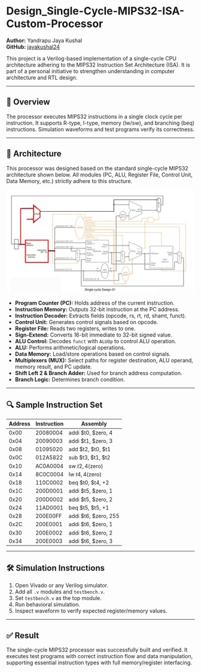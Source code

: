 # Design_Single-Cycle-MIPS32-ISA-Custom-Processor

**Author:** Yandrapu Jaya Kushal  
**GitHub:** [jayakushal24](https://github.com/jayakushal24)

This project is a Verilog-based implementation of a single-cycle CPU architecture adhering to the MIPS32 Instruction Set Architecture (ISA). It is part of a personal initiative to strengthen understanding in computer architecture and RTL design.

---

## 🧠 Overview

The processor executes MIPS32 instructions in a single clock cycle per instruction. It supports R-type, I-type, memory (lw/sw), and branching (beq) instructions. Simulation waveforms and test programs verify its correctness.

---

## 🧱 Architecture 

This processor was designed based on the standard single-cycle MIPS32 architecture shown below. All modules (PC, ALU, Register File, Control Unit, Data Memory, etc.) strictly adhere to this structure.

![MIPS32 Architecture](./Architecture_MIPS32.png)

- **Program Counter (PC):** Holds address of the current instruction.
- **Instruction Memory:** Outputs 32-bit instruction at the PC address.
- **Instruction Decoder:** Extracts fields (opcode, rs, rt, rd, shamt, funct).
- **Control Unit:** Generates control signals based on opcode.
- **Register File:** Reads two registers, writes to one.
- **Sign-Extend:** Converts 16-bit immediate to 32-bit signed value.
- **ALU Control:** Decodes `funct` with `ALUOp` to control ALU operation.
- **ALU:** Performs arithmetic/logical operations.
- **Data Memory:** Load/store operations based on control signals.
- **Multiplexers (MUX):** Select paths for register destination, ALU operand, memory result, and PC update.
- **Shift Left 2 & Branch Adder:** Used for branch address computation.
- **Branch Logic:** Determines branch condition.

---

## 🔍 Sample Instruction Set

| Address | Instruction | Assembly |
|---------|-------------|----------|
| 0x00    | 20080004    | addi $t0, $zero, 4 |
| 0x04    | 20090003    | addi $t1, $zero, 3 |
| 0x08    | 01095020    | add  $t2, $t0, $t1 |
| 0x0C    | 012A5822    | sub  $t3, $t1, $t2 |
| 0x10    | AC0A0004    | sw   $t2, 4($zero) |
| 0x14    | 8C0C0004    | lw   $t4, 4($zero) |
| 0x18    | 110C0002    | beq  $t0, $t4, +2  |
| 0x1C    | 200D0001    | addi $t5, $zero, 1 |
| 0x20    | 200D0002    | addi $t5, $zero, 2 |
| 0x24    | 11AD0001    | beq  $t5, $t5, +1  |
| 0x28    | 200E00FF    | addi $t6, $zero, 255 |
| 0x2C    | 200E0001    | addi $t6, $zero, 1 |
| 0x30    | 200E0002    | addi $t6, $zero, 2 |
| 0x34    | 200E0003    | addi $t6, $zero, 3 |

---

## 🛠️ Simulation Instructions

1. Open Vivado or any Verilog simulator.
2. Add all `.v` modules and `testbench.v`.
3. Set `testbench.v` as the top module.
4. Run behavioral simulation.
5. Inspect waveform to verify expected register/memory values.

---

## ✅ Result

The single-cycle MIPS32 processor was successfully built and verified. It executes test programs with correct instruction flow and data manipulation, supporting essential instruction types with full memory/register interfacing.

































